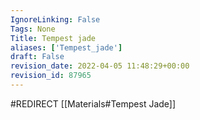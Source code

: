 ```yaml
---
IgnoreLinking: False
Tags: None
Title: Tempest jade
aliases: ['Tempest_jade']
draft: False
revision_date: 2022-04-05 11:48:29+00:00
revision_id: 87965
---
```


#REDIRECT [[Materials#Tempest Jade]]